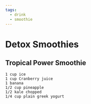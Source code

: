 ```yaml
---
tags:
  - drink
  - smoothie
---
```


# Detox Smoothies

## Tropical Power Smoothie

```
1 cup ice
1 cup Cranberry juice
1 banana
1/2 cup pineapple
1/2 kale chopped
1/4 cup plain greek yogurt
```
